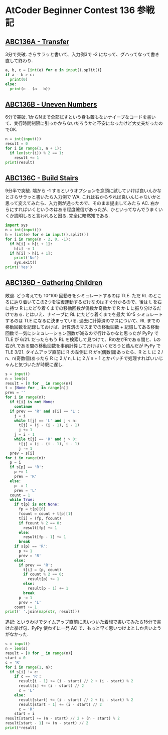 # AtCoder Beginner Contest 136 参戦記

## [ABC136A - Transfer](https://atcoder.jp/contests/abc136/tasks/abc136_a)

3分で突破. さらサラッと書いて、入力例3で -2 になって、グハってなって書き直して終わり.

```python
a, b, c = [int(e) for e in input().split()]
if a - b > c:
  print(0)
else:
  print(c - (a - b))
```

## [ABC136B - Uneven Numbers](https://atcoder.jp/contests/abc136/tasks/abc136_b)

6分で突破. 1からNまで全部試すという身も蓋もないナイーブなコードを書いて、実行時間制限に引っかからないだろうかと不安になったけど大丈夫だったのでOK.

```python
n = int(input())
result = 0
for i in range(1, n + 1):
  if len(str(i)) % 2 == 1:
    result += 1
print(result)
```

## [ABC136C - Build Stairs](https://atcoder.jp/contests/abc136/tasks/abc136_c)

9分半で突破. 端から -1 するというオプションを念頭に試していけば良いんかなとさらサラッと書いたら入力例で WA. これは右からやれば良いんじゃないかと思って変えてみたら、入力例が通ったので、そのまま提出してみたら AC. 右からにすればいくというのはある程度確信があったが、かといってなんでうまくいくか説明しろと言われると困る. 完全に暗黙知である.

```python
import sys
n = int(input())
h = [int(e) for e in input().split()]
for i in range(n - 2, 0, -1):
  if h[i] > h[i + 1]:
    h[i] -= 1
  if h[i] > h[i + 1]:
    print('No')
    sys.exit()
print('Yes')
```

## [ABC136D - Gathering Children](https://atcoder.jp/contests/abc136/tasks/abc136_d)

敗退. どう考えても 10^100 回動きをシミュレートするのは TLE. ただ RL のところに辿り着いてこの2つを往復運動するだけなのはすぐ分かるので、後は L を右に持つ R にたどり着くまでの移動回数が偶数か奇数かで R か L に振り分けるだけである. とはいえ、ナイーブに RL にたどり着くまでを最大 10^5 シミュレートするのは TLE になるに決まっている. 過去に計算済のマスについて、RL までの移動回数を記録しておけば、計算済のマスまでの移動回数 + 記憶してある移動回数で一気にシミュレーション回数が減るので行けるかなと思ったが PyPy で TLE が 6/21. だったらもう RL を検索して見つけて、Rの左がRである間と、Lの右がLである間の移動回数を事前計算しておけばいくだろうと踏んだが PyPy で TLE 3/21. タイムアップ直前に R の左側に R がn(偶数個)あったら、R と L に 2 / n、n(奇数個)あったら R に 2 // n, L に 2 // n + 1 とかバッチで処理すればいいじゃんと気づいたが時既に遅し.

```python
s = input()
n = len(s)
result = [0 for _ in range(n)]
t = [None for _ in range(n)]
prev = ''
for i in range(n):
  if t[i] is not None:
    continue
  if prev == 'R' and s[i] == 'L':
    j = i
    while t[j] == 'L' and j < n:
      t[j] = (j - (i - 1), i - 1)
      j += 1
    j = i - 1
    while t[j] == 'R' and j > 0:
      t[j] = (j - (i - 1), i - 1)
      j -= 1
  prev = s[i]
for i in range(n):
  p = i
  if s[p] == 'R':
    p += 1
    prev = 'R'
  else:
    p -= 1
    prev = 'L'
  count = 1
  while True:
    if t[p] is not None:
      fp = t[p][0]
      fcount = count + t[p][1]
      t[i] = (fp, fcount)
      if fcount % 2 == 0:
        result[fp] += 1
      else:
        result[fp - 1] += 1
      break
    if s[p] == 'R':
      p += 1
      prev = 'R'
    else:
      if prev == 'R':
        t[i] = (p, count)
        if count % 2 == 0:
          result[p] += 1
        else:
          result[p - 1] += 1
        break
      p -= 1
      prev = 'L'
    count += 1
print(' '.join(map(str, result)))
```

追記: というわけでタイムアップ直前に思いついた着想で書いてみたら15分で書けた挙げ句、PyPy 使わずに一発 AC で、もっと早く思いつけよとしか言いようがなかった.

```python
s = input()
n = len(s)
result = [0 for _ in range(n)]
start = 0
c = 'R'
for i in range(1, n):
  if s[i] != c:
    if c == 'R':
      result[i - 1] += (i - start) // 2 + (i - start) % 2
      result[i] += (i - start) // 2
      c = 'L'
    else:
      result[start] += (i - start) // 2 + (i - start) % 2
      result[start - 1] += (i - start) // 2
      c = 'R'
    start = i
result[start] += (n - start) // 2 + (n - start) % 2
result[start - 1] += (n - start) // 2
print(*result)
```
